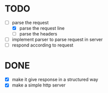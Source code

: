 # TODO

- [ ] parse the request
  - [x] parse the request line
  - [ ] parse the headers
- [ ] implement parser to parse request in server
- [ ] respond according to request

# DONE

- [x] make it give response in a structured way
- [x] make a simple http server
